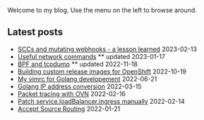 Welcome to my blog. Use the menu on the left to browse around.

## Latest posts

* [SCCs and mutating webhooks - a lesson learned](openshift/openshift-scc-with-mutating-webhooks) 2023-02-13
* [Useful network commands](networking/useful-commands) ** updated 2023-01-17
* [BPF and tcpdump](networking/bpf-and-tcpdump/) ** updated 2022-11-18
* [Building custom release images for OpenShift](openshift/ocp-custom-release-image.md) 2022-10-19
* [My vimrc for Golang developement](linux/vimrc.md) 2022-06-21
* [Golang IP address conversion](networking/golang-ip-conversion.md) 2022-03-15
* [Packet tracing with OVN](networking/packet-tracing-with-ovn.md) 2022-02-16
* [Patch service.loadBalancer.ingress manually](openshift/patch-service-loadbalancer-ingress-ip) 2022-02-14
* [Accept Source Routing](networking/accept-source-routing) 2022-01-21
